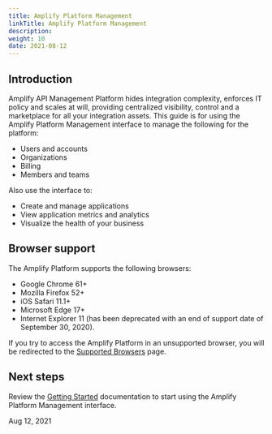 ```yaml
---
title: Amplify Platform Management
linkTitle: Amplify Platform Management
description: 
weight: 10
date: 2021-08-12
---
```


## Introduction

Amplify API Management Platform hides integration complexity, enforces IT policy and scales at will, providing centralized visibility, control and a marketplace for all your integration assets. This guide is for using the Amplify Platform Management interface to manage the following for the platform:

* Users and accounts
* Organizations
* Billing
* Members and teams

Also use the interface to:

* Create and manage applications
* View application metrics and analytics
* Visualize the health of your business

## Browser support

The Amplify Platform supports the following browsers:

* Google Chrome 61+
* Mozilla Firefox 52+
* iOS Safari 11.1+
* Microsoft Edge 17+
* Internet Explorer 11 (has been deprecated with an end of support date of September 30, 2020).

If you try to access the Amplify Platform in an unsupported browser, you will be redirected to the [Supported Browsers](https://platform.axway.com/browser) page.

## Next steps

Review the [Getting Started](/docs/getting_started_with_amplify_platform_management/) documentation to start using the Amplify Platform Management interface.

Aug 12, 2021
